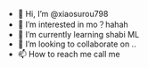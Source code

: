 - 👋 Hi, I’m @xiaosurou798
- 👀 I’m interested in mo？hahah
- 🌱 I’m currently learning shabi ML
- 💞️ I’m looking to collaborate on ..
- 📫 How to reach me call me 

<!---
xiaosurou798/xiaosurou798 is a ✨ special ✨ repository because its `README.md` (this file) appears on your GitHub profile.
You can click the Preview link to take a look at your changes.
--->
